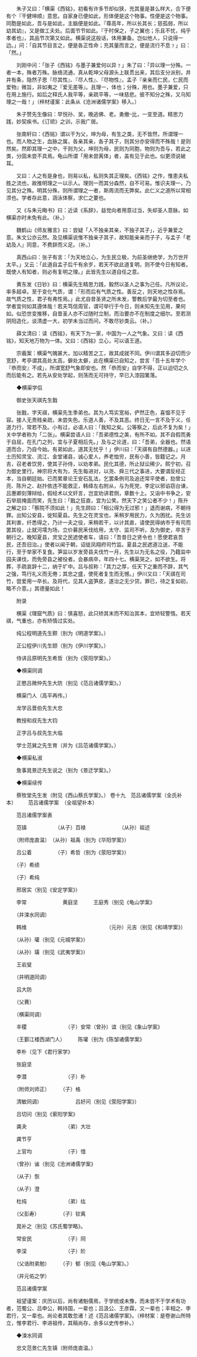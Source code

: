 <!-- { "loadSidebar": true } -->
　　朱子又曰：「横渠《西铭》，初看有许多节却似狭，充其量是甚么样大，合下便有个『干健坤顺』意思。自家身已便如此，形体便是这个物事。性便是这个物事。同胞是如此，吾与是如此，主脑便是如此。『尊高年，所以长其长；慈孤弱，所以幼其幼』，又是做工夫处。后面节节如此。『于时保之，子之翼也；乐且不忧，纯乎孝者也』，其品节次第又如此。横渠说这般话，体用兼备。岂似他人，只说得一边。」问：「自其节目言之，便是各正性命；充其量而言之，便是流行不息﹖」曰：「然。」

　　刘刚中问：「张子《西铭》与墨子兼爱何以异﹖」朱了曰：「异以理一分殊。一者一本，殊者万殊。脉络流通，真从乾坤父母源头上联贯出来，其后支分派别，井井有条，隐然子思『尽其性』、『尽人性』、『尽物性』，孟子『亲亲而仁民，仁民而爱物』微旨，非如夷之『爱无差等』。且理一，体也；分殊，用也。墨子兼爱，只在用上施行。如后之释氏人我平等，亲疏平等，一味慈悲。彼不知分之殊，又乌知理之一哉！」（梓材谨案：此条从《沧洲诸儒学案》移入。）

　　朱子赞先生像曰：早悦孙、吴，晚逃佛、老。勇撤比，一变至道。精思力践，妙契疾书。《订顽》之训，示我广居。

　　张南轩曰：《西铭》谓以干为父，坤为母，有生之类，无不皆然，所谓理一也。而人物之生，血脉之属，各亲其亲，各子其子，则其分亦安得而不殊哉！是则然矣。然即其理一之中，干则为父，坤则为母，民则为同胞，物则为吾与，若此之类，分固未尝不具焉。龟山所谓「用未尝离体」者，盖有见于此也。似更须说破耳。

　　又曰：人之有是身也，则易以私，私则失其正理矣。《西铭》之作，惟患夫私胜之流也，故推明理之一以示人。理则一而其分森然，自不可易。惟识夫理一，乃见其分之殊。明其分殊，则所谓理之一者，斯周流而无弊矣。此仁义之道所以常相须也。学者存此意，涵泳体察，求仁之要也。

　　又《与朱元晦书》曰：近读《系辞》，益觉向者用意过当，失却圣人意脉。如横渠亦时未免有此。（补。）

　　魏鹤山《师友雅言》曰：尝疑「人不独亲其亲，不独子其子」，近乎兼爱之意。朱文公亦云然。及见横渠说惟不独亲子其子，故知能亲亲而子子，与孟子「老幼及人」同意，不费辞而义足。（补。）

　　真西山曰：张子有言：「为天地立心，为生民立极，为前圣继绝学，为万世开太平。」又云：「此道自孟子后千有余岁，若天不欲此道复明，则不使今日有知者。既使人有知者，则必有复明之理。」此皆先生以道自任之意。

　　黄东发《日钞》曰：横渠先生精思力践，毅然以圣人之事为己任。凡所议论，率多超卓。至于变化气质，谓：「形而后有气质之性。善反之，则天地之性存焉。故气质之性，君子有弗性焉。」此尤自昔圣贤之所未发，警教后学最为切至者也。学者宜何如其遵体哉！若夫笃信周官，谓可举行于今日，则未知先生见用，果何如。似恐世变推移，自昔圣人亦不过随时立制，而治要亦不在制度之细尔。至若测阴阳造化，谈清虚一大，初学未当过而问，不敢尽钞类云。（补。）

　　薛文清曰：读《西铭》，有天下为一家，中国为一人之气象。又曰：读《西铭》，知天地万物为一体。又曰：《西铭》立心，可以语王道。

　　宗羲案：横渠气魄甚大，加以精苦之工，故其成就不同。伊川谓其多迫切而少宽舒，考亭谓其高处太高，僻处太僻，此在横渠已自知之，尝言「吾十五年学个『恭而安』不成」，所谓宽舒气象即安也。然「恭而安」自学不得，正以迫切之久而后能有之。若先从安处学起，则荡而无可持守，早已入漆园篱落。

　　◆横渠学侣

　　御史张天祺先生戬

　　张戬，字天祺，横渠先生季弟也。其为人笃实宽裕，俨然正色，喜愠不见于容。接人无贵贱亲疏，未尝失色。乐道人善，不及其恶。终日无一言不及于义，任道力行，常若不及。小有过，必语人曰：「我知之矣。公等察之，后此不复为矣！」关中学者称为「二张」。横渠尝语人曰：「吾弟德性之美，有所不如。其不自假而勇于自屈，在孔门之列，宜与子夏相后先。」及与之论道，曰：「吾弟，全器也。然语道而合，乃自今始。有弟如此，道其无忧乎！」伊川曰：「天祺有自然德器。」以进士历知灵宝、流江、金堂诸县，诚心爱人，养老恤穷，民有小善，皆籍记之。月吉，召老者饮劳，使其子孙侍，以劝孝弟。民化其德，所止狱讼稀少。熙宁初，召为御史里行。神宗将大有为，先生每进对，以尧、舜三代之事进，大要谓反经正本，当自朝廷始。已而累章论王安石乱法，乞罢条例司及追还常平使者，劾曾公亮、陈升之、赵抃依违不能救正，韩绛左右附从，与为死党，李定以邪谄窃台谏，吕惠卿刻薄辩给，假经术以文奸言，岂宜劝讲君侧，章数十上。又诣中书争之，安石举扇掩面而笑，先生曰：「戬之狂直，宜为公笑。然天下之笑公者不少！」陈升之解之曰：「察院不须如此！」先生顾曰：「相公得为无过邪！」退而谢病，不朝待罪。出知公安县，徙知夏县。先生之在灵宝也，釆稍岁用民力，久为困扰。先生访其利害，纤悉得之，乃计一夫之役，釆稍若干，以计其直，请使民得纳市于有司而罢其役，止就河壖为场，立价募民釆伐给用，太守、监司不听。及为御史，卒言于朝行之。晚知夏县，灵宝之民遮使者车，请曰：「吾昔日之贤令也！愿使君哀吾民，还吾旧治。」使者以闻于朝，诏徙凤翔府司竹监。夏县之民遮道泣送，不能行，至于举家不复食。笋监以岁发旁县夫伐竹一月，先生以为无名之役，乃籍监中园夫课伐，而免旁县之被役者。会暴病卒，年四十七。横渠哭之，如不欲生。将葬，手疏哀辞十二，纳于圹中。吕与叔称：「其力之厚，任天下之重而不辞，其气之强，笃行礼义而无倦；其忠之盛，使死者复生而无憾。」伊川又曰：「天祺在司竹，尝爱用一卒长。及将代，见其人盗笋皮，遂治之无少贷。罪已，待之复如初，略不介意。」其德量如此！

　　附录

　　横渠《理窟气质》曰：慎喜怒，此只矫其末而不知治其本，宜矫轻警惰。若天祺，气重也，亦有矫情过实处。

　　纯公程明道先生颢（别为《明道学案》。）

　　正公程伊川先生颐（别为《伊川学案》。）

　　侍讲吕原明先生希哲（别为《荥阳学案》。）

　　◆横渠同调

　　正愍吕微仲先生大防（别见《范吕诸儒学案》。）

　　横渠门人（高平再传。）

　　龙学吕晋伯先生大忠

　　教授和叔先生大钧

　　正字吕与叔先生大临

　　学士范巽之先生育（并为《吕范诸儒学案》。）

　　◆横渠私淑

　　詹事晁景迂先生说之（别为《景迂学案》。）

　　◆横渠续传

　　蔡牧堂先生发（附见《西山蔡氏学案》。）
 卷十九　范吕诸儒学案（全氏补本）
　　范吕诸儒学案　（全祖望补本）

　　范吕诸儒学案表

　　范镇　　　　　　（从子）百禄　　　　　　　（从孙）祖述

　　（附师庞直温）　（从孙）祖禹（别为《华阳学案》）

　　吕公着　　　　　（子）希哲（别为《荥阳学案》）

　　（子）希绩

　　（子）希纯

　　邢居实（别见《安定学案》）

　　李常　　　　　　　黄庭坚　　　王庭秀（别见《龟山学案》

　　（并涑水同调）

　　韩维　　　　　　　　　　　　　　　　（元孙）元吉（别见《和靖学案》）

　　（从孙）瓘（别见《元城学案》）

　　（从孙）璜（别见《武夷学案》）

　　王岩叟

　　（并明道同调）

　　吕大防

　　（父蕡）

　　（横渠同调）

　　丰稷　　　　　　　　（子）安常（曾孙）谊（别见《象山学案》

　　（王鄞江楼西湖门人）　　　陈瓘（别为《陈邹诸儒学案》

　　李朴（见下《君行家学》

　　张庭坚

　　李潜　　　　　　　　（子）朴

　　（附师刘师正）　　　（子）格

　　清敏同调）　　　　　　　吕好问（别见《荥阳学案》）

　　吕切问（别见《萦阳学案》

　　龚夬　　　　　　　　（弟）大壮

　　龚节亨　　　　　　　　　　　　

　　上官均　　　　　　　（子）愔

　　（曾孙）谧（别见《沧洲诸儒学案》

　　（从子）恢

　　（从子）澄

　　杜纯　　　　　　　　（弟）纮

　　（父彭寿）　　　　　（子）钦离

　　晁补之（别见《苏氏蜀学略》。

　　常安民　　　　　　　（子）同

　　李深　　　　　　　　（子）阶

　　（父诰附弟勉）　　　（子）郁（别见《龟山学案》。）

　　（并元佑之学）

　　范吕诸儒学案

　　祖望谨案：庆历以后，尚有诸魁儒焉，于学统或未豫，而未尝不于学术有功者，范蜀公、吕申公，韩持国，一辈也；吕汲公、王彦霖，又一辈也；丰相之、李君行，又一辈也。尚论者其敢忽诸！述《范吕诸儒学案》。（梓材案：是卷谢山所特立，惟李君行、李进祖传，其稿尚存，余多以史传参补。）

　　◆涑水同调

　　忠文范景仁先生镇（附师庞直温。）

